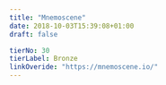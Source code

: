 ```yaml
---
title: "Mnemoscene"
date: 2018-10-03T15:39:08+01:00
draft: false

tierNo: 30
tierLabel: Bronze
linkOveride: "https://mnemoscene.io/"
---
```


